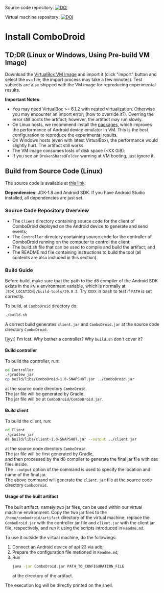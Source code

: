 Source code repository: [![DOI](https://zenodo.org/badge/DOI/10.5281/zenodo.3666313.svg)](https://doi.org/10.5281/zenodo.3666313)  

Virtual machine repository: [![DOI](https://zenodo.org/badge/DOI/10.5281/zenodo.3673079.svg)](https://doi.org/10.5281/zenodo.3673079)  

# Install ComboDroid  
  
## TD;DR (Linux or Windows, Using Pre-build VM Image)

Download the [VirtualBox VM Image](https://doi.org/10.5281/zenodo.3673079) and import it (click "import" button and select the `ova` file; the import process may take a few minutes).
Test subjects are also shipped with the VM image for reproducing experimental results.

**Important Notes**:

* You may need VirtualBox >= 6.1.2 with nested virtualization. Otherwise you may encounter an import error; (how to override it?). Overring the error still boots the artifact; however, the artifact may run slowly.
* On Linux hosts, we recommend install the [packages](URL), which improves the performance of Android device emulator in VM. This is the best configuration to reproduce the experimental results.
* On Windows hosts (even with latest VirtualBox), the performance would slightly hurt. The artifact still works.
* The VM image consumes losts of disk space (~XX GiB).
* If you see an `BrokenSharedFolder` warning at VM booting, just ignore it.

## Build from Source Code (Linux)

The source code is available at [this link](https://doi.org/10.5281/zenodo.3666313).

**Dependencies**: JDK-1.8 and Android SDK. If you have Android Studio installed, all dependencies are just set.

### Source Code Repository Overview

- The `Client` directory containing source code for the client of ComboDroid deployed on the Android device to generate and send events;  
- The `Controller` directory containing source code for the controller of ComboDroid running on the computer to control the client;  
- The build.sh file that can be used to compile and build the artifact; and  
- The README.md file containing instructions to build the tool (all contents are also included in this section).  

### Build Guide

Before build, make sure that the path to the d8 compiler of the Android SDK exists in the `PATH` environment variable, which is normally at `[SDK_LOCATION]/build-tools/29.0.3`. Try `XXXX` in bash to test if `PATH` is set correctly.

To build, at `ComboDroid` directory do:  

```bash  
./build.sh  
```

A correct build generates `client.jar` and `ComboDroid.jar` at the source code directory  `ComboDroid`. 

[jyy:] I'm lost. Why bother a controller? Why `build.sh` don't cover it?

#### Build controller  

To build the controller, run:  
```bash  
cd Controller  
./gradlew jar
cp build/libs/ComboDroid-1.0-SNAPSHOT.jar ../ComboDroid.jar
```  
at the source code directory  `ComboDroid`.  
The jar file will be generated by Gradle.  
The jar file will be at `ComboDroid/ComboDroid.jar`.  
  

#### Build client  
  

To build the client, run:  
```bash  
cd Client  
./gradlew jar  
d8 build/libs/client-1.0-SNAPSHOT.jar --output ../client.jar  
```  
at the source code directory  `ComboDroid`.  
The jar file will be first generated by Gradle,  
and then processed by the d8 compiler to generate the final jar file with dex files inside.  
The `--output` option of the command is used to specify the location and name of the final jar.  
The above command will generate the `client.jar` file at the source code directory  `ComboDroid`.

#### Usage of the built artifact

The built artifact, namely two jar files, can be used within our virtual machine environment.
Copy the two jar files to the `/home/combodroid/artifact` directory of the virtual machine,
replace the `ComboDroid.jar` with the controller jar file and `client.jar` with the client jar file, respectively, 
and run it using the scripts introduced in  `Readme.md`.

To use it outside the virtual machine, do the followings:
1. Connect an Android device of api 23 via adb;
2. Prepare the configuration file metioned in `Readme.md`;
3. Run 
    ```bash
    java -jar ComboDroid.jar PATH_TO_CONFIGURATION_FILE
    ```
    at the directory of the artifact.
     
The execution log will be directly printed on the shell.
